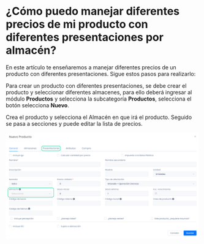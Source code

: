 # ¿Cómo puedo manejar diferentes precios de mi producto con diferentes presentaciones por almacén?

En este artículo te enseñaremos a manejar diferentes precios de un producto con diferentes presentaciones. Sigue estos pasos para realizarlo:

Para crear un producto con diferentes presentaciones, se debe crear el producto y seleccionar diferentes almacenes, para ello deberá ingresar al módulo **Productos** y selecciona la subcategoría **Productos**, selecciona el botón selecciona **Nuevo**.

Crea el producto y selecciona el Almacén en que irá el producto. Seguido se pasa a secciones y puede editar la lista de precios.

![Alt text](img/preguntafrecuente11.jpg)
